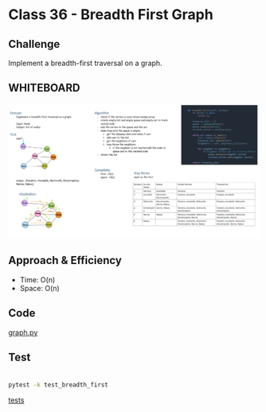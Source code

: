 # Class 36 - Breadth First Graph

## Challenge

Implement a breadth-first traversal on a graph.

## WHITEBOARD

![breadth_first](./wb_breadth_first.png)

## Approach & Efficiency

- Time: O(n)
- Space: O(n)

## Code

[graph.py](./graph.py)

## Test

```bash

pytest -k test_breadth_first

```

[tests](./tests/test_graph.py)
